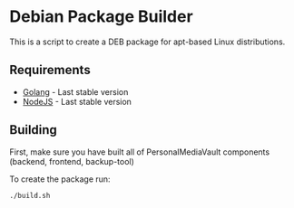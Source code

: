 # Debian Package Builder

This is a script to create a DEB package for apt-based Linux distributions.

## Requirements

- [Golang](https://go.dev/) - Last stable version
- [NodeJS](https://nodejs.org/) - Last stable version

## Building

First, make sure you have built all of PersonalMediaVault components (backend, frontend, backup-tool)

To create the package run:

```sh
./build.sh
```
